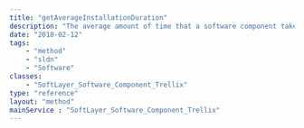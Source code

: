 ```yaml
---
title: "getAverageInstallationDuration"
description: "The average amount of time that a software component takes to install."
date: "2018-02-12"
tags:
    - "method"
    - "sldn"
    - "Software"
classes:
    - "SoftLayer_Software_Component_Trellix"
type: "reference"
layout: "method"
mainService : "SoftLayer_Software_Component_Trellix"
---
```


